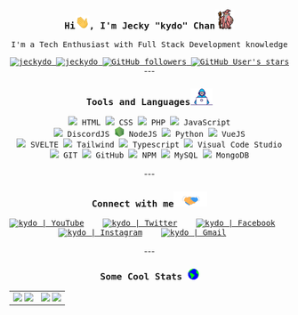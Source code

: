<body>
  <div align="center">
    <h3><samp> Hi<img src="https://github.com/jeckydo/jeckydo/blob/main/Assets/Hi.gif" width="25px">, I'm Jecky "kydo" Chan<img src="https://github.com/jeckydo/jeckydo/blob/main/Assets/gandalf_parrot.gif" width="35px"> </samp></h3>
    <samp>
    <p>I'm a Tech Enthusiast with Full Stack Development knowledge</p>
    <a href="https://github.com/jeckydo/" target="_blank">
    <img height="18"
      src="https://komarev.com/ghpvc/?username=jeckydo&label=Profile%20views&style=flat-square" alt="jeckydo"/>
    <img height="18"
      src="https://img.shields.io/badge/isActive-true-blue?style=flat-square" alt="jeckydo"/>
    <img height="18"
      src="https://img.shields.io/github/followers/jeckydo?style=social" alt="GitHub followers"/>
    <img height="18"
      src="https://img.shields.io/github/stars/jeckydo?affiliations=OWNER%2CCOLLABORATOR&label=User+stars&style=social" alt="GitHub User's stars"/>
    </a>
    </samp>
  </div>
  <div align="center">
    ---
    <h3><samp> Tools and Languages<img src="https://github.com/jeckydo/jeckydo/blob/main/Assets/Developer.gif" width="40px"> </samp></h3>
      <samp>
        <img height="18"
          src="https://cdn-icons-png.flaticon.com/512/1051/1051277.png"> 
        HTML
        <img height="18"
          src="https://cdn-icons-png.flaticon.com/512/732/732190.png">
        CSS
        <img height="18"
          src="https://cdn.iconscout.com/icon/free/png-256/free-php-2038871-1720084.png">
        PHP
        <img height="18"
          src="https://cdn.icon-icons.com/icons2/2415/PNG/512/javascript_original_logo_icon_146455.png">
        JavaScript
        <br />
        <img height="18"
          src="https://discordjs.guide/meta-image.png">
        DiscordJS
        <img height="18"
          src="https://raw.githubusercontent.com/github/explore/80688e429a7d4ef2fca1e82350fe8e3517d3494d/topics/nodejs/nodejs.png">
        NodeJS
        <img height="18"
          src="https://cdn.worldvectorlogo.com/logos/python-5.svg">
        Python
        <img height="18"
          src="https://cdn.iconscout.com/icon/free/png-256/free-vue-282497.png">
        VueJS
        <br />
        <img height="18"
          src="https://cdn.worldvectorlogo.com/logos/svelte-1.svg">
        SVELTE
        <img height="18"
          src="https://upload.wikimedia.org/wikipedia/commons/d/d5/Tailwind_CSS_Logo.svg">
        Tailwind
        <img height="18"
          src="https://cdn.worldvectorlogo.com/logos/typescript.svg">
        Typescript
        <img height="18"
          src="https://cdn.worldvectorlogo.com/logos/visual-studio-code-1.svg">
        Visual Code Studio
        <br />
        <img height="18"
          src="https://git-scm.com/images/logos/downloads/Git-Icon-1788C.png">
        GIT
        <img height="18"
          src="https://cdn-icons-png.flaticon.com/512/25/25231.png">
        GitHub
        <img height="18"
          src="https://cdn.iconscout.com/icon/free/png-256/free-npm-3-1175132.png">
        NPM
        <img height="18"
          src="https://cdn-icons-png.flaticon.com/512/5968/5968313.png">
        MySQL
        <img height="18"
          src="https://cdn.worldvectorlogo.com/logos/mongodb-icon-1.svg">
        MongoDB
      </samp>
  </div>
  <div align="center">
    <br>
    ---
    <h3><samp> Connect with me<img src="https://github.com/jeckydo/jeckydo/blob/main/Assets/Handshake.gif" width="60px"> </samp></h3>
    <samp>
    <a href="https://www.youtube.com/channel/UCUx44WRdG-dDt5NFlOqhNFA">
      <img alt="kydo | YouTube" width="18px" src="https://cdn-icons-png.flaticon.com/128/174/174883.png" /></a> &nbsp;&nbsp;
    <a href="https://twitter.com/jeckydo_o">
      <img alt="kydo | Twitter" width="18px" src="https://cdn-icons-png.flaticon.com/128/733/733579.png" /></a> &nbsp;&nbsp;
    <a href="https://www.facebook.com/jecvky/">
      <img alt="kydo | Facebook" width="18px" src="https://cdn-icons-png.flaticon.com/128/733/733547.png" /></a> &nbsp;&nbsp;
    <a href="https://www.instagram.com/jecvky/">
      <img alt="kydo | Instagram" width="18px" src="https://cdn-icons-png.flaticon.com/128/174/174855.png" /></a> &nbsp;&nbsp;
    <a href="mailto:contact@kydo.lol">
      <img alt="kydo | Gmail" width="18px" src="https://cdn-icons-png.flaticon.com/128/888/888853.png" /></a> &nbsp;&nbsp;
  </a>
  </samp>
    
  </div>
  <div align="center">
    <br>
    ---
    <h3><samp> Some Cool Stats <img src="https://github.com/jeckydo/jeckydo/blob/main/Assets/Earth.gif" width="20px"></samp></h3>
    <table>
    <td align="center" width="50%">
      <img width="100%" src="https://lanyard-profile-readme.vercel.app/api/169711695932030976"/>
      <img width="100%" src="https://github-readme-streak-stats.herokuapp.com/?user=jeckydo&theme=dark&background=202225&border_color=202225&hide_border=true&stroke=202225"/>
    </td>
    <td align="center" width="50%">
      <img width="100%" src="https://readme-stats-plum-two.vercel.app/api?username=jeckydo&show_icons=true&include_all_commits=true&theme=dark&count_private=true&custom_title=Github%20Stats&bg_color=202225&border_color=202225&icon_color=58a6ff"/>
      <img width="100%" src="https://readme-stats-plum-two.vercel.app/api/top-langs/?username=jeckydo&theme=dark&bg_color=202225&layout=compact&border_color=202225&langs_count=10"/>
    </td>
    </table>
  </div>
</body>

</html>
